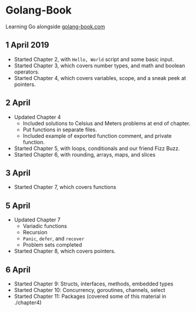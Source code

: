 # Golang-Book 

Learning Go alongside [golang-book.com](https://www.golang-book.com)

## 1 April 2019
* Started Chapter 2, with `Hello, World` script and some basic input.
* Started Chapter 3, which covers number types, and math and boolean operators.
* Started Chapter 4, which covers variables, scope, and a sneak peek at pointers.

## 2 April
* Updated Chapter 4
  * Included solutions to Celsius and Meters problems at end of chapter.
  * Put functions in separate files.
  * Included example of exported function comment, and private function.
* Started Chapter 5, with loops, conditionals and our friend Fizz Buzz.
* Started Chapter 6, with rounding, arrays, maps, and slices

## 3 April
* Started Chapter 7, which covers functions

## 5 April
* Updated Chapter 7
  * Variadic functions
  * Recursion
  * `Panic`, `defer`, and `recover`
  * Problem sets completed
* Started Chapter 8, which covers pointers.

## 6 April
* Started Chapter 9: Structs, interfaces, methods, embedded types
* Started Chapter 10: Concurrency, goroutines, channels, select
* Started Chapter 11: Packages (covered some of this material in ./chapter4)
